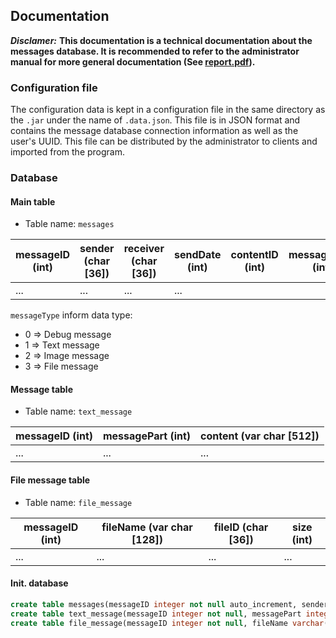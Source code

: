 ## Documentation
***Disclamer:*** **This documentation is a technical documentation about the messages database. It is recommended to refer to the administrator manual for more general documentation (See [report.pdf](rapport.pdf)).**

### Configuration file
The configuration data is kept in a configuration file in the same directory as the `.jar` under the name of `.data.json`. This file is in JSON format and contains the message database connection information as well as the user's UUID. This file can be distributed by the administrator to clients and imported from the program. 

### Database
#### Main table
* Table name: `messages`

| messageID (int) | sender (char [36]) | receiver (char [36]) | sendDate (int) | contentID (int) | messageType (int) |
|-----------------|--------------------|----------------------|----------------|-----------------|-------------------|
| ...             | ...                | ...                  | ...            |                 |                   |

`messageType` inform data type:
* 0 => Debug message
* 1 => Text message
* 2 => Image message
* 3 => File message

#### Message table
* Table name: `text_message`

| messageID (int) | messagePart (int) | content (var char [512]) |
|-----------------|-------------------|--------------------------|
| ...             | ...               | ...                      |

#### File message table
* Table name: `file_message`

| messageID (int) | fileName (var char [128]) | fileID (char [36]) | size (int) |
|-----------------|---------------------------|------------------------|------------|
| ...             | ...                       | ...                    | ...        |

#### Init. database
```SQL
create table messages(messageID integer not null auto_increment, sender char(36) not null, receiver char(36) not null, sendDate bigint not null, contentID integer not null, messageType integer, PRIMARY KEY (messageID));
create table text_message(messageID integer not null, messagePart integer, content varchar(512));
create table file_message(messageID integer not null, fileName varchar(128) not null, fileID char(36), size integer);
```

